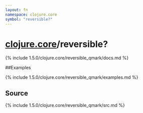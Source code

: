 ```yaml
---
layout: fn
namespace: clojure.core
symbol: "reversible?"
---
```


# [clojure.core](../)/reversible?

{% include 1.5.0/clojure.core/reversible_qmark/docs.md %}

##Examples

{% include 1.5.0/clojure.core/reversible_qmark/examples.md %}
## Source
{% include 1.5.0/clojure.core/reversible_qmark/src.md %}

